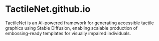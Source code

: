 # TactileNet.github.io
TactileNet is an AI-powered framework for generating accessible tactile graphics using Stable Diffusion, enabling scalable production of embossing-ready templates for visually impaired individuals.
